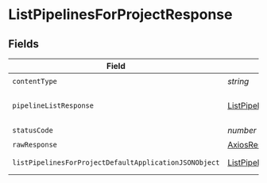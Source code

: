 # ListPipelinesForProjectResponse


## Fields

| Field                                                                                                                     | Type                                                                                                                      | Required                                                                                                                  | Description                                                                                                               |
| ------------------------------------------------------------------------------------------------------------------------- | ------------------------------------------------------------------------------------------------------------------------- | ------------------------------------------------------------------------------------------------------------------------- | ------------------------------------------------------------------------------------------------------------------------- |
| `contentType`                                                                                                             | *string*                                                                                                                  | :heavy_check_mark:                                                                                                        | N/A                                                                                                                       |
| `pipelineListResponse`                                                                                                    | [ListPipelinesForProjectPipelineListResponse](../../models/operations/listpipelinesforprojectpipelinelistresponse.md)     | :heavy_minus_sign:                                                                                                        | A sequence of pipelines.                                                                                                  |
| `statusCode`                                                                                                              | *number*                                                                                                                  | :heavy_check_mark:                                                                                                        | N/A                                                                                                                       |
| `rawResponse`                                                                                                             | [AxiosResponse](https://axios-http.com/docs/res_schema)                                                                   | :heavy_minus_sign:                                                                                                        | N/A                                                                                                                       |
| `listPipelinesForProjectDefaultApplicationJSONObject`                                                                     | [ListPipelinesForProjectDefaultApplicationJSON](../../models/operations/listpipelinesforprojectdefaultapplicationjson.md) | :heavy_minus_sign:                                                                                                        | Error response.                                                                                                           |